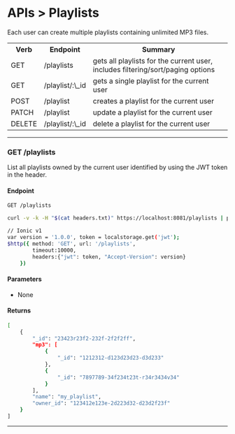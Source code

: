 <div class="page-header">
  <h1  id="page-title">APIs > Playlists</h1>
</div>

Each user can create multiple playlists containing unlimited MP3 files.

<table id="tbl">
  <colgroup>
    <col>
    <col>
    <col>
  </colgroup>
  <tr>
    <th>Verb</th>
    <th>Endpoint</th>
    <th>Summary</th>
  </tr>
  <tr><td>GET</td><td>/playlists</td><td>gets all playlists for the current user, includes filtering/sort/paging options</td></tr>
  <tr><td>GET</td><td>/playlist/:\_id</td><td>gets a single playlist for the current user</td></tr>
  <tr><td>POST</td><td>/playlist</td><td>creates a playlist for the current user</td></tr>
  <tr><td>PATCH</td><td>/playlist</td><td>update a playlist for the current user</td></tr>
  <tr><td>DELETE</td><td>/playlist/:\_id</td><td>delete a playlist for the current user</td></tr>
</table>



___
### GET /playlists

List all playlists owned by the current user identified by using the JWT token in the header.

#### Endpoint

```bash
GET /playlists

curl -v -k -H "$(cat headers.txt)" https://localhost:8081/playlists | python -mjson.tool

// Ionic v1
var version = '1.0.0', token = localstorage.get('jwt');
$http({ method: 'GET', url: '/playlists',
        timeout:10000,
        headers:{"jwt": token, "Accept-Version": version}
    })
```


#### Parameters
* None



#### Returns
```bash
[
    {
        "_id": "23423r23f2-232f-2f2f2ff",
        "mp3": [
            {
                "_id": "1212312-d123d23d23-d3d233"
            },
            {
                "_id": "7897789-34f234t23t-r34r3434v34"
            }
        ],
        "name": "my_playlist",
        "owner_id": "123412e123e-2d223d32-d23d2f23f"
    }
]
```

___
